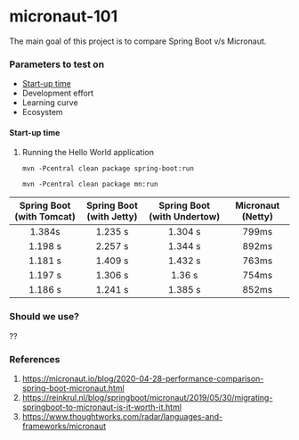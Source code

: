 # micronaut-101

The main goal of this project is to compare Spring Boot v/s Micronaut.

### Parameters to test on

- [Start-up time](#start-up-time)
- Development effort
- Learning curve
- Ecosystem

#### Start-up time

1. Running the Hello World application
   
   `mvn -Pcentral clean package spring-boot:run`
   
   `mvn -Pcentral clean package mn:run`

Spring Boot (with Tomcat) | Spring Boot (with Jetty) | Spring Boot (with Undertow) | Micronaut (Netty)
| :---: | :---: | :---: | :---: |
1.384s | 1.235 s | 1.304 s | 799ms
1.198 s | 2.257 s | 1.344 s | 892ms
1.181 s | 1.409 s | 1.432 s | 763ms
1.197 s | 1.306 s | 1.36 s | 754ms
1.186 s | 1.241 s | 1.385 s | 852ms


### Should we use?

??

### References

1. https://micronaut.io/blog/2020-04-28-performance-comparison-spring-boot-micronaut.html
2. https://reinkrul.nl/blog/springboot/micronaut/2019/05/30/migrating-springboot-to-micronaut-is-it-worth-it.html
3. https://www.thoughtworks.com/radar/languages-and-frameworks/micronaut


